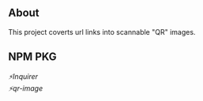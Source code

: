 ## About
This project coverts url links into scannable "QR" images.

## NPM PKG
<em>⚡Inquirer</em>
<br>
<em>⚡qr-image</em>
